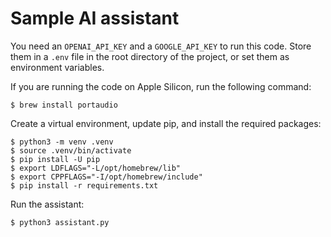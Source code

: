 # Sample AI assistant

You need an `OPENAI_API_KEY` and a `GOOGLE_API_KEY` to run this code. Store them in a `.env` file in the root directory of the project, or set them as environment variables.


If you are running the code on Apple Silicon, run the following command:

```
$ brew install portaudio
```

Create a virtual environment, update pip, and install the required packages:

```
$ python3 -m venv .venv
$ source .venv/bin/activate
$ pip install -U pip
$ export LDFLAGS="-L/opt/homebrew/lib"
$ export CPPFLAGS="-I/opt/homebrew/include"
$ pip install -r requirements.txt
```

Run the assistant:

```
$ python3 assistant.py
```